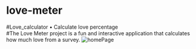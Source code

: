 # love-meter

#Love_calculator • Calculate love percentage  
#The Love Meter project is a fun and interactive application that calculates how much love from a survey.
![homePage](https://github.com/Anna-12-Mer/love-meter/assets/69189012/5ef47c2c-e766-4192-bced-79eb0c607632)

